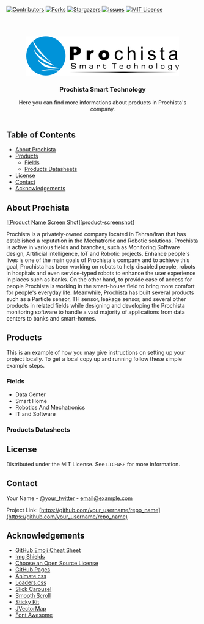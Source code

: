 
  
[![Contributors][contributors-shield]][contributors-url]
[![Forks][forks-shield]][forks-url]
[![Stargazers][stars-shield]][stars-url]
[![Issues][issues-shield]][issues-url]
[![MIT License][license-shield]][license-url]


<!-- [![LinkedIn][linkedin-shield]][linkedin-url]  -->


<!-- PROJECT LOGO -->
<br />
<br />
<p align="center">
  <a href="https://github.com/Prochista/Prochista-Bio">
    <img src="images/Prochista-logo.png" alt="Logo" width="400" height="103">
  </a>

  <h3 align="center">Prochista Smart Technology</h3>
  <p align="center">
    Here you can find more informations about products in Prochista's company. 
    <br />
    <br />
  </p>
</p>



<!-- TABLE OF CONTENTS -->
## Table of Contents

* [About Prochista](#about-Prochista)
* [Products](#Products)
  * [Fields](#Fields)
  * [Products Datasheets](#Products-Datasheets)
* [License](#license)
* [Contact](#contact)
* [Acknowledgements](#acknowledgements)



<!-- ABOUT THE PROJECT -->
## About Prochista

[![Product Name Screen Shot][product-screenshot]](https://www.prochista.ir)

Prochista is a privately-owned company located in Tehran/Iran that has established a reputation in the Mechatronic and Robotic solutions. Prochista is active in various fields and branches, such as Monitoring Software design, Artificial intelligence, IoT and Robotic projects. 
Enhance people's lives is one of the main goals of Prochista's company and to achieve this goal, Prochista has been working on robots to help disabled people, robots in hospitals and even service-typed robots to enhance the user experience in places such as banks. On the other hand, to provide ease of access for people Prochista is working in the smart-house field to bring more comfort for people's everyday life.
Meanwhile, Prochista has built several products such as a Particle sensor, TH sensor, leakage sensor, and several other products in related fields while designing and developing the Prochista monitoring software to handle a vast majority of applications from data centers to banks and smart-homes.

<!-- GETTING STARTED -->
## Products

This is an example of how you may give instructions on setting up your project locally.
To get a local copy up and running follow these simple example steps.

### Fields
* Data Center
* Smart Home
* Robotics And Mechatronics
* IT and Software


### Products Datasheets



<!-- LICENSE -->
## License

Distributed under the MIT License. See `LICENSE` for more information.



<!-- CONTACT -->
## Contact

Your Name - [@your_twitter](https://twitter.com/your_username) - email@example.com

Project Link: [https://github.com/your_username/repo_name](https://github.com/your_username/repo_name)



<!-- ACKNOWLEDGEMENTS -->
## Acknowledgements
* [GitHub Emoji Cheat Sheet](https://www.webpagefx.com/tools/emoji-cheat-sheet)
* [Img Shields](https://shields.io)
* [Choose an Open Source License](https://choosealicense.com)
* [GitHub Pages](https://pages.github.com)
* [Animate.css](https://daneden.github.io/animate.css)
* [Loaders.css](https://connoratherton.com/loaders)
* [Slick Carousel](https://kenwheeler.github.io/slick)
* [Smooth Scroll](https://github.com/cferdinandi/smooth-scroll)
* [Sticky Kit](http://leafo.net/sticky-kit)
* [JVectorMap](http://jvectormap.com)
* [Font Awesome](https://fontawesome.com)





<!-- MARKDOWN LINKS & IMAGES -->
<!-- https://www.markdownguide.org/basic-syntax/#reference-style-links -->
[contributors-shield]: https://img.shields.io/github/contributors/prochista/Prochista-Bio?style=flat-square
[contributors-url]: https://github.com/Prochista/Prochista-Bio/graphs/contributors
[forks-shield]: https://img.shields.io/github/forks/Prochista/Prochista-Bio.svg?style=flat-square
[forks-url]: https://github.com/Prochista/Prochista-Bio/network/members
[stars-shield]: https://img.shields.io/github/stars/Prochista/Prochista-Bio.svg?style=flat-square
[stars-url]: https://github.com/Prochista/Prochista-Bio/stargazers
[issues-shield]: https://img.shields.io/github/issues/Prochista/Prochista-Bio.svg?style=flat-square
[issues-url]: https://github.com/Prochista/Prochista-Bio/issues
[license-shield]: https://img.shields.io/github/license/Prochista/Prochista-Bio.svg?style=flat-square
[license-url]: https://github.com/Prochista/Prochista-Bio/blob/master/LICENSE.txt
<!-- [linkedin-shield]: https://img.shields.io/badge/-LinkedIn-black.svg?style=flat-square&logo=linkedin&colorB=555
[linkedin-url]: https://linkedin.com/in/othneildrew
[product-screenshot]: images/screenshot.png  -->
